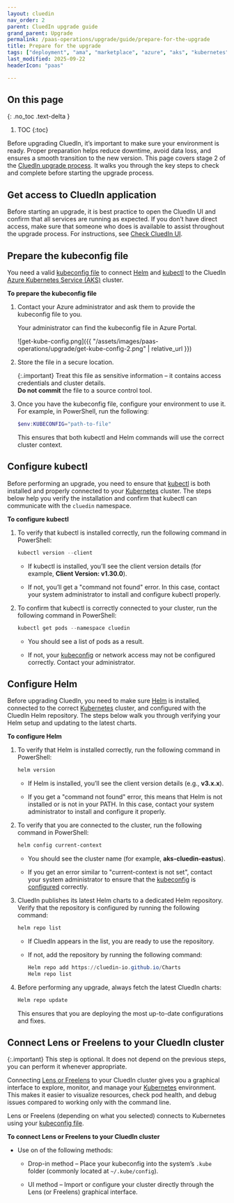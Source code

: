 ```yaml
---
layout: cluedin
nav_order: 2
parent: CluedIn upgrade guide
grand_parent: Upgrade
permalink: /paas-operations/upgrade/guide/prepare-for-the-upgrade
title: Prepare for the upgrade
tags: ["deployment", "ama", "marketplace", "azure", "aks", "kubernetes", "upgrade"]
last_modified: 2025-09-22
headerIcon: "paas"

---
```

## On this page
{: .no_toc .text-delta }
1. TOC
{:toc}

Before upgrading CluedIn, it’s important to make sure your environment is ready. Proper preparation helps reduce downtime, avoid data loss, and ensures a smooth transition to the new version. This page covers stage 2 of the [CluedIn upgrade process](/paas-operations/upgrade/guide). It walks you through the key steps to check and complete before starting the upgrade process.

## Get access to CluedIn application

Before starting an upgrade, it is best practice to open the CluedIn UI and confirm that all services are running as expected. If you don’t have direct access, make sure that someone who does is available to assist throughout the upgrade process. For instructions, see [Check CluedIn UI](/paas-operations/upgrade/guide/common-upgrade-operations#check-cluedin-ui).

## Prepare the kubeconfig file

You need a valid [kubeconfig file](/paas-operations/upgrade/guide/required-tools#kubeconfig-file) to connect [Helm](/paas-operations/upgrade/guide/required-tools#helm) and [kubectl](/paas-operations/upgrade/guide/required-tools#kubectl) to the CluedIn [Azure Kubernetes Service (AKS)](/paas-operations/upgrade/guide/required-tools#azure-kubernetes-service) cluster.

**To prepare the kubeconfig file**

1. Contact your Azure administrator and ask them to provide the kubeconfig file to you.

    Your administrator can find the kubeconfig file in Azure Portal.

    ![get-kube-config.png]({{ "/assets/images/paas-operations/upgrade/get-kube-config-2.png" | relative_url }})
  
1. Store the file in a secure location. 

    {:.important}
    Treat this file as sensitive information – it contains access credentials and cluster details.<br>**Do not commit** the file to a source control tool.

1. Once you have the kubeconfig file, configure your environment to use it. For example, in PowerShell, run the following:

    ```powershell
    $env:KUBECONFIG="path-to-file"
    ```

    This ensures that both kubectl and Helm commands will use the correct cluster context. 

## Configure kubectl 

Before performing an upgrade, you need to ensure that [kubectl](/paas-operations/upgrade/guide/required-tools#kubectl) is both installed and properly connected to your [Kubernetes](/paas-operations/upgrade/guide/required-tools#kubernetes) cluster. The steps below help you verify the installation and confirm that kubectl can communicate with the `cluedin` namespace.

**To configure kubectl**

1. To verify that kubectl is installed correctly, run the following command in PowerShell: 
 
    ```powershell
    kubectl version --client 
    ```
    - If kubectl is installed, you’ll see the client version details (for example, **Client Version: v1.30.0**).

    - If not, you’ll get a "command not found" error. In this case, contact your system administrator to install and configure kubectl properly. 

1. To confirm that kubectl is correctly connected to your cluster, run the following command in PowerShell: 

    ```powershell
    kubectl get pods --namespace cluedin 
    ```
 
    - You should see a list of pods as a result. 

    - If not, your [kubeconfig](#prepare-the-kubeconfig-file) or network access may not be configured correctly. Contact your administrator.

## Configure Helm

Before upgrading CluedIn, you need to make sure [Helm](/paas-operations/upgrade/guide/required-tools#helm) is installed, connected to the correct [Kubernetes](/paas-operations/upgrade/guide/required-tools#kubernetes) cluster, and configured with the CluedIn Helm repository. The steps below walk you through verifying your Helm setup and updating to the latest charts.

**To configure Helm**

1. To verify that Helm is installed correctly, run the following command in PowerShell:
 
    ```powershell
    helm version 
    ```

    - If Helm is installed, you’ll see the client version details (e.g., **v3.x.x**).
 
    - If you get a "command not found" error, this means that Helm is not installed or is not in your PATH. In this case, contact your system administrator to install and configure it properly.

1. To verify that you are connected to the cluster, run the following command in PowerShell: 

    ```powershell
    helm config current-context 
    ```

    - You should see the cluster name (for example, **aks-cluedin-eastus**).

    - If you get an error similar to "current-context is not set", contact your system administrator to ensure that the [kubeconfig](/paas-operations/upgrade/guide/required-tools#kubeconfig-file) is [configured](#prepare-the-kubeconfig-file) correctly. 

1. CluedIn publishes its latest Helm charts to a dedicated Helm repository. Verify that the repository is configured by running the following command:

    ```powershell
    helm repo list 
    ```

    - If CluedIn appears in the list, you are ready to use the repository.

    - If not, add the repository by running the following command: 

        ```powershell
        Helm repo add https://cluedin-io.github.io/Charts 
        Helm repo list 
        ```

1. Before performing any upgrade, always fetch the latest CluedIn charts: 

    ```powershell
    Helm repo update 
    ```

    This ensures that you are deploying the most up-to-date configurations and fixes.  

## Connect Lens or Freelens to your CluedIn cluster

{:.important}
This step is optional. It does not depend on the previous steps, you can perform it whenever appropriate.

Connecting [Lens or Freelens](/paas-operations/upgrade/guide/required-tools#lens-or-freelens) to your CluedIn cluster gives you a graphical interface to explore, monitor, and manage your [Kubernetes](/paas-operations/upgrade/guide/required-tools#kubernetes) environment. This makes it easier to visualize resources, check pod health, and debug issues compared to working only with the command line.

Lens or Freelens (depending on what you selected) connects to Kubernetes using your [kubeconfig file](#prepare-the-kubeconfig-file).

**To connect Lens or Freelens to your CluedIn cluster**

- Use on of the following methods:

    - Drop-in method – Place your kubeconfig into the system’s `.kube` folder (commonly located at `~/.kube/config`). 

    - UI method – Import or configure your cluster directly through the Lens (or Freelens) graphical interface.